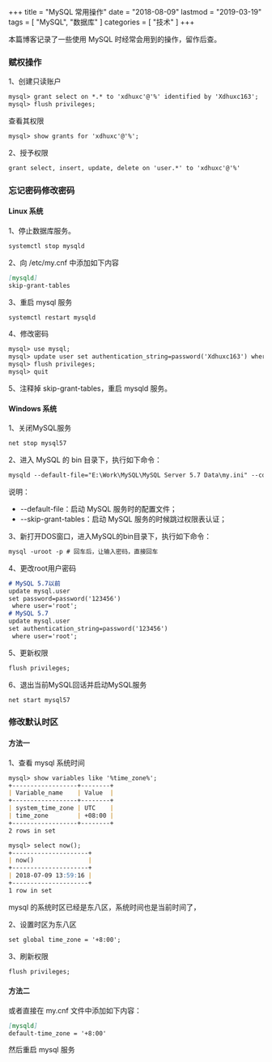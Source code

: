 +++
title = "MySQL 常用操作"
date = "2018-08-09"
lastmod = "2019-03-19"
tags = [
    "MySQL",
    "数据库"
]
categories = [
    "技术"
]
+++

本篇博客记录了一些使用 MySQL 时经常会用到的操作，留作后查。

<!--more-->

### 赋权操作
1、创建只读账户
```markdown
mysql> grant select on *.* to 'xdhuxc'@'%' identified by 'Xdhuxc163';  # 创建只读账户xdhuxc，密码为：Xdhuxc63
mysql> flush privileges;
```
查看其权限
```markdown
mysql> show grants for 'xdhuxc'@'%';
```

2、授予权限
```markdown
grant select, insert, update, delete on 'user.*' to 'xdhuxc'@'%'
```

### 忘记密码修改密码

#### Linux 系统
1、停止数据库服务。
```markdown
systemctl stop mysqld
```

2、向 /etc/my.cnf 中添加如下内容
```markdown
[mysqld]
skip-grant-tables
```

3、重启 mysql 服务
```markdown
systemctl restart mysqld
```

4、修改密码
```markdown
mysql> use mysql;
mysql> update user set authentication_string=password('Xdhuxc163') where user='root';
mysql> flush privileges;
mysql> quit
```
5、注释掉 skip-grant-tables，重启 mysqld 服务。

#### Windows 系统
1、关闭MySQL服务
```markdown
net stop mysql57
```

2、进入 MySQL 的 bin 目录下，执行如下命令：
```markdown
mysqld --default-file="E:\Work\MySQL\MySQL Server 5.7 Data\my.ini" --console --skip-grant-tables
```
说明：

* --default-file：启动 MySQL 服务时的配置文件；
* --skip-grant-tables：启动 MySQL 服务的时候跳过权限表认证；

3、新打开DOS窗口，进入MySQL的bin目录下，执行如下命令：
```markdown
mysql -uroot -p # 回车后，让输入密码，直接回车
```

4、更改root用户密码
```markdown
# MySQL 5.7以前
update mysql.user
set password=password('123456')
 where user='root';
# MySQL 5.7
update mysql.user
set authentication_string=password('123456')
 where user='root';
```

5、更新权限
```markdown
flush privileges;
```

6、退出当前MySQL回话并启动MySQL服务
```markdown
net start mysql57
```

### 修改默认时区

#### 方法一
1、查看 mysql 系统时间
```markdown
mysql> show variables like '%time_zone%';
+------------------+--------+
| Variable_name    | Value  |
+------------------+--------+
| system_time_zone | UTC    |
| time_zone        | +08:00 |
+------------------+--------+
2 rows in set

mysql> select now();
+---------------------+
| now()               |
+---------------------+
| 2018-07-09 13:59:16 |
+---------------------+
1 row in set
```
mysql 的系统时区已经是东八区，系统时间也是当前时间了，

2、设置时区为东八区
```markdown
set global time_zone = '+8:00';
```

3、刷新权限
```markdown
flush privileges;
```
#### 方法二
或者直接在 my.cnf 文件中添加如下内容：
```markdown
[mysqld]
default-time_zone = '+8:00'
```
然后重启 mysql 服务


